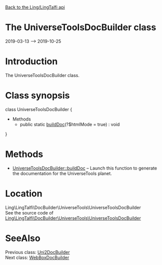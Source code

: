 [Back to the Ling/LingTalfi api](https://github.com/lingtalfi/LingTalfi/blob/master/doc/api/Ling/LingTalfi.md)



The UniverseToolsDocBuilder class
================
2019-03-13 --> 2019-10-25






Introduction
============

The UniverseToolsDocBuilder class.



Class synopsis
==============


class <span class="pl-k">UniverseToolsDocBuilder</span>  {

- Methods
    - public static [buildDoc](https://github.com/lingtalfi/LingTalfi/blob/master/doc/api/Ling/LingTalfi/DocBuilder/UniverseTools/UniverseToolsDocBuilder/buildDoc.md)(?$htmlMode = true) : void

}






Methods
==============

- [UniverseToolsDocBuilder::buildDoc](https://github.com/lingtalfi/LingTalfi/blob/master/doc/api/Ling/LingTalfi/DocBuilder/UniverseTools/UniverseToolsDocBuilder/buildDoc.md) &ndash; Launch this function to generate the documentation for the UniverseTools planet.





Location
=============
Ling\LingTalfi\DocBuilder\UniverseTools\UniverseToolsDocBuilder<br>
See the source code of [Ling\LingTalfi\DocBuilder\UniverseTools\UniverseToolsDocBuilder](https://github.com/lingtalfi/LingTalfi/blob/master/DocBuilder/UniverseTools/UniverseToolsDocBuilder.php)



SeeAlso
==============
Previous class: [Uni2DocBuilder](https://github.com/lingtalfi/LingTalfi/blob/master/doc/api/Ling/LingTalfi/DocBuilder/Uni2/Uni2DocBuilder.md)<br>Next class: [WebBoxDocBuilder](https://github.com/lingtalfi/LingTalfi/blob/master/doc/api/Ling/LingTalfi/DocBuilder/WebBox/WebBoxDocBuilder.md)<br>
